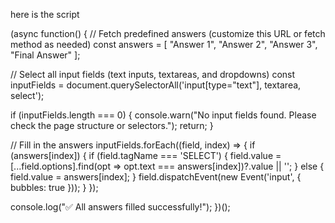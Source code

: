 here is the script



(async function() {
  // Fetch predefined answers (customize this URL or fetch method as needed)
  const answers = [
    "Answer 1",
    "Answer 2",
    "Answer 3",
    "Final Answer"
  ];

  // Select all input fields (text inputs, textareas, and dropdowns)
  const inputFields = document.querySelectorAll('input[type="text"], textarea, select');

  if (inputFields.length === 0) {
    console.warn("No input fields found. Please check the page structure or selectors.");
    return;
  }

  // Fill in the answers
  inputFields.forEach((field, index) => {
    if (answers[index]) {
      if (field.tagName === 'SELECT') {
        field.value = [...field.options].find(opt => opt.text === answers[index])?.value || '';
      } else {
        field.value = answers[index];
      }
      field.dispatchEvent(new Event('input', { bubbles: true }));
    }
  });

  console.log("✅ All answers filled successfully!");
})();
